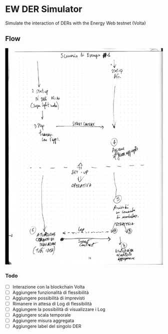 # EW DER Simulator

Simulate the interaction of DERs with the Energy Web testnet (Volta)

## Flow
![flow](./docs/flow.jpg)

### Todo

- [ ] Interazione con la blockchain Volta
- [ ] Aggiungere funzionalità di flessibilità
- [ ] Aggiungere possibilità di imprevisti
- [ ] Rimanere in attesa di Log di flessibilità
- [ ] Aggiungere la possibilità di visualizzare i Log
- [ ] Aggiungere scala temporale
- [ ] Aggiungere misura aggregata
- [ ] Aggiungere label del singolo DER
